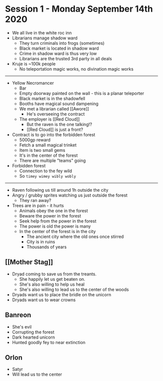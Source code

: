# Session 1 - Monday September 14th 2020

- We all live in the white roc inn
- Librarians manage shadow ward
  - They turn criminals into frogs (sometimes)
  - Black market is located in shadow ward
  - Crime in shadow ward is thus very low
  - Librarians are the trusted 3rd party in all deals
- Kruje is ~100k people
  - No teleportation magic works, no divination magic works

---

- Yellow Necromancer
  - Bar
  - Empty doorway painted on the wall - this is a planar teleporter
  - Black market is in the shadowfell
  - Booths have magical sound dampening
  - We met a librarian called [[Awore]]
    - He's overseeing the contract
  - The employer is [[Red Cloud]]
    - But the raven is the one talking!?
    - [[Red Cloud]] is just a front?
- Contract is to go into the forbidden forest
  - 5000gp reward
  - Fetch a small magical trinket
  - Item is two small gems
  - It's in the center of the forest
  - There are multiple "teams" going
- Forbidden forest
  - Connection to the fey wild
  - So `timey wimey wibly wobly`

---

- Raven following us till around 1h outside the city
- Angry / grubby sprites watching us just outside the forest
  - They ran away?
- Trees are in pain - it hurts
  - Animals obey the one in the forest
  - Beware the power in the forest
  - Seek help from the power in the forest
  - The power is old the power is many
  - In the center of the forest is in the city
    - The ancient city where the old ones once stirred
    - City is in ruins
    - Thousands of years

## [[Mother Stag]]

- Dryad coming to save us from the treants.
  - She happily let us get beaten on.
  - She's also willing to help us heal
  - She's also willing to lead us to the center of the woods
- Dryads want us to place the bridle on the unicorn
- Dryads want us to wear crowns

## Banreon

- She's evil
- Corrupting the forest
- Dark hearted unicorn
- Hunted goodly fey to near extinction

## Orlon

- Satyr
- Will lead us to the center
